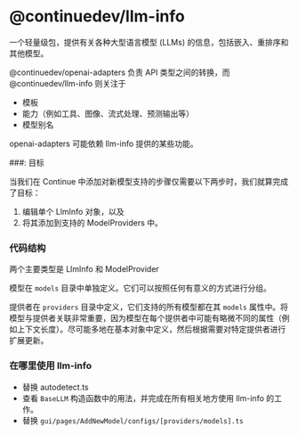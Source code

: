 # @continuedev/llm-info

一个轻量级包，提供有关各种大型语言模型 (LLMs) 的信息，包括嵌入、重排序和其他模型。

@continuedev/openai-adapters 负责 API 类型之间的转换，而 @continuedev/llm-info 则关注于

- 模板
- 能力（例如工具、图像、流式处理、预测输出等）
- 模型别名

openai-adapters 可能依赖 llm-info 提供的某些功能。

###: 目标

当我们在 Continue 中添加对新模型支持的步骤仅需要以下两步时，我们就算完成了目标：

1. 编辑单个 LlmInfo 对象，以及
2. 将其添加到支持的 ModelProviders 中。

### 代码结构

两个主要类型是 LlmInfo 和 ModelProvider

模型在 `models` 目录中单独定义。它们可以按照任何有意义的方式进行分组。

提供者在 `providers` 目录中定义，它们支持的所有模型都在其 `models` 属性中。将模型与提供者关联非常重要，因为模型在每个提供者中可能有略微不同的属性（例如上下文长度）。尽可能多地在基本对象中定义，然后根据需要对特定提供者进行扩展更新。

### 在哪里使用 llm-info

- 替换 autodetect.ts
- 查看 `BaseLLM` 构造函数中的用法，并完成在所有相关地方使用 llm-info 的工作。
- 替换 `gui/pages/AddNewModel/configs/[providers/models].ts` 